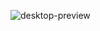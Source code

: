 ![desktop-preview](https://user-images.githubusercontent.com/115339955/229727020-f8e20e24-8c06-46e2-acf4-f28ff96e3f66.jpg)
